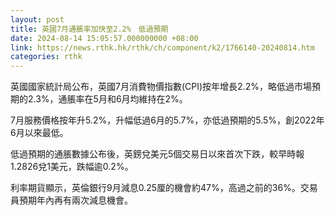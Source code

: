 ```yaml
---
layout: post
title: 英國7月通脹率加快至2.2%　低過預期
date: 2024-08-14 15:05:57.000000000 +08:00
link: https://news.rthk.hk/rthk/ch/component/k2/1766140-20240814.htm
categories: rthk
---
```


英國國家統計局公布，英國7月消費物價指數(CPI)按年增長2.2%，略低過市場預期的2.3%，通脹率在5月和6月均維持在2%。

7月服務價格按年升5.2%，升幅低過6月的5.7%，亦低過預期的5.5%，創2022年6月以來最低。

低過預期的通脹數據公布後，英鎊兌美元5個交易日以來首次下跌，較早時報1.2826兌1美元，跌幅逾0.2%。

利率期貨顯示，英倫銀行9月減息0.25厘的機會約47%，高過之前的36%。交易員預期年內再有兩次減息機會。
